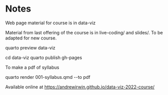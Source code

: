 # Notes

Web page material for course is in data-viz

Material from last offering of the course is in live-coding/ and slides/. To be adapted for new course.

quarto preview data-viz

cd data-viz
quarto publish gh-pages

To make a pdf of syllabus

quarto render 001-syllabus.qmd --to pdf

Available online at https://andrewirwin.github.io/data-viz-2022-course/
